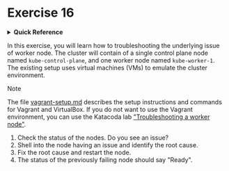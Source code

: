 # Exercise 16

<details>
<summary><b>Quick Reference</b></summary>
<p>

* Namespace: N/A<br>
* Documentation: [Troubleshooting Clusters](https://kubernetes.io/docs/tasks/debug/debug-cluster/)

</p>
</details>

In this exercise, you will learn how to troubleshooting the underlying issue of worker node. The cluster will contain of a single control plane node named `kube-control-plane`, and one worker node named `kube-worker-1`. The existing setup uses virtual machines (VMs) to emulate the cluster environment.

> [!NOTE]
> The file [vagrant-setup.md](../common/vagrant-setup.md) describes the setup instructions and commands for Vagrant and VirtualBox. If you do not want to use the Vagrant environment, you can use the Katacoda lab ["Troubleshooting a worker node"](https://learning.oreilly.com/scenarios/cka-prep-troubleshooting/9781492099222/).

1. Check the status of the nodes. Do you see an issue?
2. Shell into the node having an issue and identify the root cause.
3. Fix the root cause and restart the node.
4. The status of the previously failing node should say "Ready".